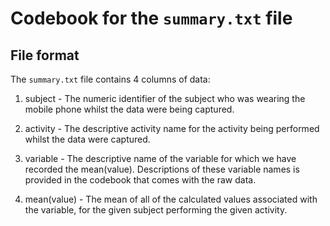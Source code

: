 # Codebook for the `summary.txt` file

## File format

The `summary.txt` file contains 4 columns of data:

1. subject - The numeric identifier of the subject who was wearing the mobile
   phone whilst the data were being captured.

2. activity - The descriptive activity name for the activity being performed
   whilst the data were captured.

3. variable - The descriptive name of the variable for which we have recorded
   the mean(value).  Descriptions of these variable names is provided in the
   codebook that comes with the raw data.

4. mean(value) - The mean of all of the calculated values associated with the
   variable, for the given subject performing the given activity.

